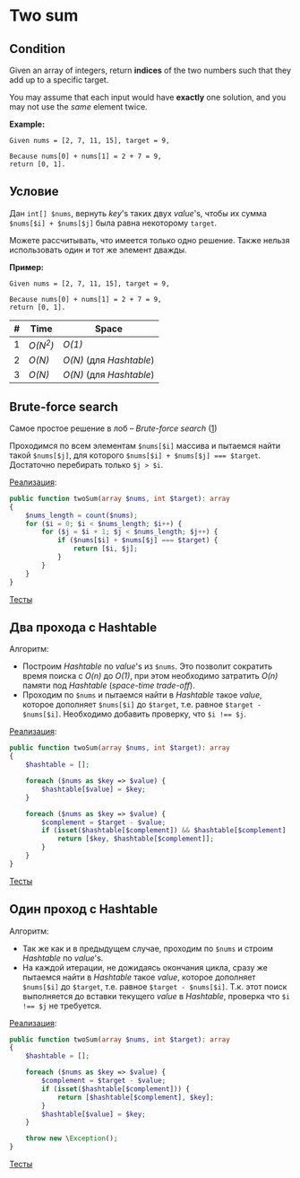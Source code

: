 # Two sum

## Condition

Given an array of integers, return **indices** of the two numbers such that they add up to a specific target.

You may assume that each input would have **exactly** one solution, and you may not use the *same* element twice.

**Example:**

```
Given nums = [2, 7, 11, 15], target = 9,

Because nums[0] + nums[1] = 2 + 7 = 9,
return [0, 1].
```

## Условие

Дан `int[] $nums`, вернуть *key*'s таких двух *value*'s, чтобы их сумма `$nums[$i] + $nums[$j]` была равна некоторому `target`.

Можете рассчитывать, что имеется только одно решение. Также нельзя использовать один и тот же элемент дважды.

**Пример:**

```
Given nums = [2, 7, 11, 15], target = 9,

Because nums[0] + nums[1] = 2 + 7 = 9,
return [0, 1].
```

| #    | Time               | Space                    |
| ---- | ------------------ | ------------------------ |
| 1    | *O(N<sup>2</sup>)* | *O(1)*                   |
| 2    | *O(N)*             | *O(N)* (для *Hashtable*) |
| 3    | *O(N)*             | *O(N)* (для *Hashtable*) |

## Brute-force search

Самое простое решение в лоб – *Brute-force search* ([1](https://github.com/parshikovpavel/cheat-sheets/blob/master/Algorithm.md#brute-force-search))

Проходимся по всем элементам `$nums[$i]` массива и пытаемся найти такой `$nums[$j]`, для которого `$nums[$i] + $nums[$j] === $target`. Достаточно перебирать только `$j > $i`.

[Реализация](Solution1.php):

```php
public function twoSum(array $nums, int $target): array
{
    $nums_length = count($nums);
    for ($i = 0; $i < $nums_length; $i++) {
        for ($j = $i + 1; $j < $nums_length; $j++) {
            if ($nums[$i] + $nums[$j] === $target) {
                return [$i, $j];
            }
        }
    }
}
```

[Тесты](./../../tests/TwoSum/Solution1Test.php)

## Два прохода с Hashtable

Алгоритм:

- Построим *Hashtable* по *value*'s из `$nums`.  Это позволит сократить время поиска с *O(n)* до *O(1)*, при этом необходимо затратить *O(n)* памяти под *Hashtable* (*space-time trade-off*). 
- Проходим по `$nums` и пытаемся найти в *Hashtable* такое *value*, которое дополняет `$nums[$i]` до `$target`, т.е. равное `$target - $nums[$i]`. Необходимо добавить проверку, что `$i !== $j`.

[Реализация](Solution2.php):

```php
public function twoSum(array $nums, int $target): array
{
    $hashtable = [];

    foreach ($nums as $key => $value) {
        $hashtable[$value] = $key;
    }

    foreach ($nums as $key => $value) {
        $complement = $target - $value;
        if (isset($hashtable[$complement]) && $hashtable[$complement] !== $key) {
            return [$key, $hashtable[$complement]];
        }
    }
}
```

[Тесты](./../../tests/TwoSum/Solution2Test.php)

## Один проход с Hashtable

Алгоритм:

- Так же как и в предыдущем случае, проходим по `$nums` и строим *Hashtable* по *value*'s. 
- На каждой итерации, не дожидаясь окончания цикла, сразу же пытаемся найти в *Hashtable* такое *value*, которое дополняет `$nums[$i]` до `$target`, т.е. равное `$target - $nums[$i]`. Т.к. этот поиск выполняется до вставки текущего *value* в *Hashtable*, проверка что `$i !== $j` не требуется.

[Реализация](Solution3.php):

```php
public function twoSum(array $nums, int $target): array
{
    $hashtable = [];

    foreach ($nums as $key => $value) {
        $complement = $target - $value;
        if (isset($hashtable[$complement])) {
            return [$hashtable[$complement], $key];
        }
        $hashtable[$value] = $key;
    }

    throw new \Exception();
}
```

[Тесты](./../../tests/TwoSum/Solution3Test.php)

